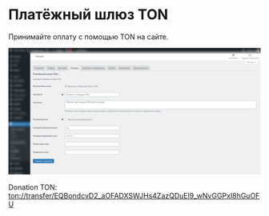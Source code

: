# Платёжный шлюз TON
Принимайте оплату с помощью TON на сайте.

![screen](screen.png)

Donation TON: <ton://transfer/EQBondcvD2_aOFADXSWJHs4ZazQDuEl9_wNvGGPxI8hGuOFU>